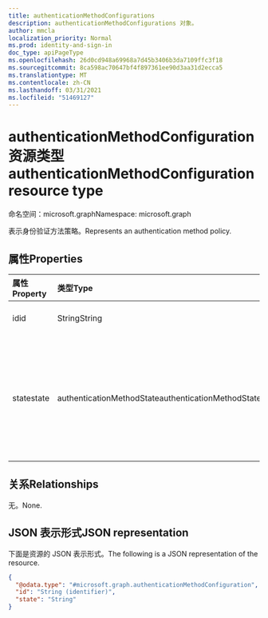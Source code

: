 ```yaml
---
title: authenticationMethodConfigurations
description: authenticationMethodConfigurations 对象。
author: mmcla
localization_priority: Normal
ms.prod: identity-and-sign-in
doc_type: apiPageType
ms.openlocfilehash: 26d0cd948a69968a7d45b3406b3da7109ffc3f18
ms.sourcegitcommit: 8ca598ac70647bf4f897361ee90d3aa31d2ecca5
ms.translationtype: MT
ms.contentlocale: zh-CN
ms.lasthandoff: 03/31/2021
ms.locfileid: "51469127"
---
```

# <a name="authenticationmethodconfiguration-resource-type"></a><span data-ttu-id="d5306-103">authenticationMethodConfiguration 资源类型</span><span class="sxs-lookup"><span data-stu-id="d5306-103">authenticationMethodConfiguration resource type</span></span>
<span data-ttu-id="d5306-104">命名空间：microsoft.graph</span><span class="sxs-lookup"><span data-stu-id="d5306-104">Namespace: microsoft.graph</span></span>

<span data-ttu-id="d5306-105">表示身份验证方法策略。</span><span class="sxs-lookup"><span data-stu-id="d5306-105">Represents an authentication method policy.</span></span>

## <a name="properties"></a><span data-ttu-id="d5306-106">属性</span><span class="sxs-lookup"><span data-stu-id="d5306-106">Properties</span></span>
|<span data-ttu-id="d5306-107">属性</span><span class="sxs-lookup"><span data-stu-id="d5306-107">Property</span></span>|<span data-ttu-id="d5306-108">类型</span><span class="sxs-lookup"><span data-stu-id="d5306-108">Type</span></span>|<span data-ttu-id="d5306-109">说明</span><span class="sxs-lookup"><span data-stu-id="d5306-109">Description</span></span>|
|:---|:---|:---|
|<span data-ttu-id="d5306-110">id</span><span class="sxs-lookup"><span data-stu-id="d5306-110">id</span></span>|<span data-ttu-id="d5306-111">String</span><span class="sxs-lookup"><span data-stu-id="d5306-111">String</span></span>|<span data-ttu-id="d5306-112">策略名称。</span><span class="sxs-lookup"><span data-stu-id="d5306-112">The policy name.</span></span>|
|<span data-ttu-id="d5306-113">state</span><span class="sxs-lookup"><span data-stu-id="d5306-113">state</span></span>|<span data-ttu-id="d5306-114">authenticationMethodState</span><span class="sxs-lookup"><span data-stu-id="d5306-114">authenticationMethodState</span></span>|<span data-ttu-id="d5306-115">策略的状态。</span><span class="sxs-lookup"><span data-stu-id="d5306-115">The state of the policy.</span></span> <span data-ttu-id="d5306-116">可取值为：`enabled`、`disabled`。</span><span class="sxs-lookup"><span data-stu-id="d5306-116">Possible values are: `enabled`, `disabled`.</span></span>|

## <a name="relationships"></a><span data-ttu-id="d5306-117">关系</span><span class="sxs-lookup"><span data-stu-id="d5306-117">Relationships</span></span>
<span data-ttu-id="d5306-118">无。</span><span class="sxs-lookup"><span data-stu-id="d5306-118">None.</span></span>

## <a name="json-representation"></a><span data-ttu-id="d5306-119">JSON 表示形式</span><span class="sxs-lookup"><span data-stu-id="d5306-119">JSON representation</span></span>
<span data-ttu-id="d5306-120">下面是资源的 JSON 表示形式。</span><span class="sxs-lookup"><span data-stu-id="d5306-120">The following is a JSON representation of the resource.</span></span>
<!-- {
  "blockType": "resource",
  "keyProperty": "id",
  "@odata.type": "microsoft.graph.authenticationMethodConfiguration",
  "openType": false
}
-->
``` json
{
  "@odata.type": "#microsoft.graph.authenticationMethodConfiguration",
  "id": "String (identifier)",
  "state": "String"
}
```
